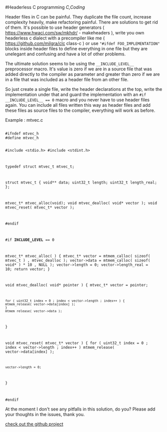#Headerless C programming
_C,Coding_

Header files in C can be painful. They duplicate the file count, increase complexity heavily, make refactoring painful. There are solutions to get rid of them. It's possible to use header generators ( https://www.hwaci.com/sw/mkhdr/ - makeheaders ), write you own headerless c dialect with a precompiler like me ( https://github.com/milgra/clc class-c ) or use `"#ifdef FOO_IMPLEMENTATION"` blocks inside header files to define everything in one file but they are unelegant and confusing and have a lot of other problems.

The ultimate solution seems to be using the `__INCLUDE_LEVEL__` preprocessor macro. It's value is zero if we are in a source file that was added directly to the compiler as parameter and greater than zero if we are in a file that was included as a header file from an other file.

So just create a single file, write the header declarations at the top, write the implementation under that and guard the implementation with an `#if __INCLUDE_LEVEL__ == 0` macro and you never have to use header files again. You can include all files written this way as header files and add these files as source files to the compiler, everything will work as before.

Example : mtvec.c

<code>
#ifndef mtvec_h
#define mtvec_h

#include <stdio.h>
#include <stdint.h>

typedef struct mtvec_t mtvec_t;

struct mtvec_t
{
    void** data;
    uint32_t length;
    uint32_t length_real;
};

mtvec_t* mtvec_alloc(void);
void mtvec_dealloc( void* vector );
void mtvec_reset( mtvec_t* vector );

#endif

#if __INCLUDE_LEVEL__ == 0

mtvec_t* mtvec_alloc( )
{
    mtvec_t* vector = mtmem_calloc( sizeof( mtvec_t ) , mtvec_dealloc );
    vector->data = mtmem_calloc( sizeof( void* ) * 10 , NULL );
    vector->length = 0;
    vector->length_real = 10;
    return vector;
}

void mtvec_dealloc( void* pointer )
{
    mtvec_t* vector = pointer;

    for ( uint32_t index = 0 ; index < vector->length ; index++ ) {
    mtmem_release( vector->data[index] );
    }
    mtmem_release( vector->data );
}

void mtvec_reset( mtvec_t* vector )
{
    for ( uint32_t index = 0 ; index < vector->length ; index++ ) 
        mtmem_release( vector->data[index] );

    vector->length = 0;
}

#endif
</code>

At the moment I don't see any pitfalls in this solution, do you? Please add your thoughts in the issues, thank you.

[check out the github project](https://github.com/milgra/headerless_c)